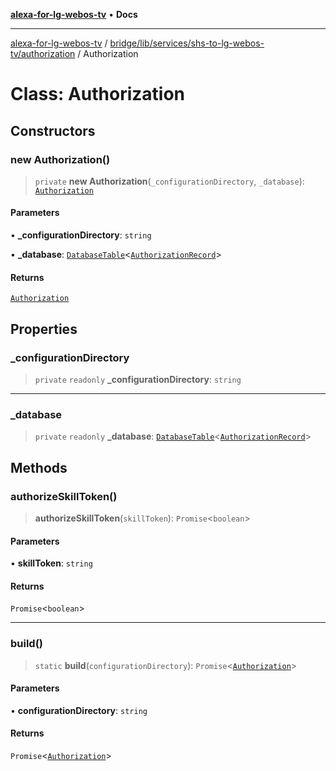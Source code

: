 [**alexa-for-lg-webos-tv**](../../../../../../README.md) • **Docs**

***

[alexa-for-lg-webos-tv](../../../../../../modules.md) / [bridge/lib/services/shs-to-lg-webos-tv/authorization](../README.md) / Authorization

# Class: Authorization

## Constructors

### new Authorization()

> `private` **new Authorization**(`_configurationDirectory`, `_database`): [`Authorization`](Authorization.md)

#### Parameters

• **\_configurationDirectory**: `string`

• **\_database**: [`DatabaseTable`](../../../../database/classes/DatabaseTable.md)\<[`AuthorizationRecord`](../type-aliases/AuthorizationRecord.md)\>

#### Returns

[`Authorization`](Authorization.md)

## Properties

### \_configurationDirectory

> `private` `readonly` **\_configurationDirectory**: `string`

***

### \_database

> `private` `readonly` **\_database**: [`DatabaseTable`](../../../../database/classes/DatabaseTable.md)\<[`AuthorizationRecord`](../type-aliases/AuthorizationRecord.md)\>

## Methods

### authorizeSkillToken()

> **authorizeSkillToken**(`skillToken`): `Promise`\<`boolean`\>

#### Parameters

• **skillToken**: `string`

#### Returns

`Promise`\<`boolean`\>

***

### build()

> `static` **build**(`configurationDirectory`): `Promise`\<[`Authorization`](Authorization.md)\>

#### Parameters

• **configurationDirectory**: `string`

#### Returns

`Promise`\<[`Authorization`](Authorization.md)\>
